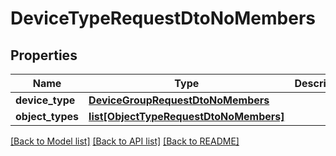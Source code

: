 # DeviceTypeRequestDtoNoMembers

## Properties
Name | Type | Description | Notes
------------ | ------------- | ------------- | -------------
**device_type** | [**DeviceGroupRequestDtoNoMembers**](DeviceGroupRequestDtoNoMembers.md) |  | 
**object_types** | [**list[ObjectTypeRequestDtoNoMembers]**](ObjectTypeRequestDtoNoMembers.md) |  | [optional] 

[[Back to Model list]](../README.md#documentation-for-models) [[Back to API list]](../README.md#documentation-for-api-endpoints) [[Back to README]](../README.md)

